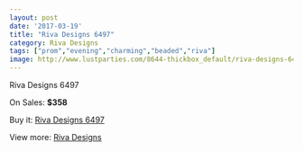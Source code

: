 ```yaml
---
layout: post
date: '2017-03-19'
title: "Riva Designs 6497"
category: Riva Designs
tags: ["prom","evening","charming","beaded","riva"]
image: http://www.lustparties.com/8644-thickbox_default/riva-designs-6497.jpg
---
```

Riva Designs 6497

On Sales: **$358**
<a href="https://www.lustparties.com/en/riva-designs/2953-riva-designs-6497.html"><amp-img layout="responsive" width="600" height="600" src="//www.lustparties.com/8644-thickbox_default/riva-designs-6497.jpg" alt="Riva Designs 6497 0" /></a>
<a href="https://www.lustparties.com/en/riva-designs/2953-riva-designs-6497.html"><amp-img layout="responsive" width="600" height="600" src="//www.lustparties.com/8645-thickbox_default/riva-designs-6497.jpg" alt="Riva Designs 6497 1" /></a>

Buy it: [Riva Designs 6497](https://www.lustparties.com/en/riva-designs/2953-riva-designs-6497.html "Riva Designs 6497")

View more: [Riva Designs](https://www.lustparties.com/en/6-riva-designs "Riva Designs")